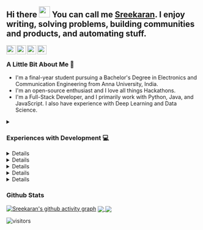 <!--
**sreekaransrinath/sreekaransrinath** is a ✨ _special_ ✨ repository because its `README.md` (this file) appears on your GitHub profile.

Here are some ideas to get you started:

- 🔭 I’m currently working on ...
- 🌱 I’m currently learning ...
- 👯 I’m looking to collaborate on ...
- 🤔 I’m looking for help with ...
- 💬 Ask me about ...
- 📫 How to reach me: ...
- 😄 Pronouns: ...
- ⚡ Fun fact: ...
- 🌱 I’m currently learning ReactJS, and deep-diving into Deep Learning and Data Science
- 👯 I’m looking to collaborate on projects based on what I'm learning right now
- 🥅 2021 Goals: 
  - Grow my Twitter following and post regular, quality content ([@sk4rn][twitter] ;));
  - Contribute more to Open Source projects;
  - Learn Julia and Golang; 
  - Land my first job; 
  - Get into the MLH Fellowship;
  - Build a habit of blogging, on Hashnode;
- 🔭 I’m currently working on an easy-to-use Content Delivery System
- 😄 Pronouns: He / him
- 📫 How to reach me: I'm most active on Twitter, you can reach me there (feel free to connect on LinkedIn or shoot me an email as well!)
- 👯 I’m looking to collaborate on [Hackathons](https://devpost.com/hackathons). If you like my profile, feel free to get in touch with me!
- ### Connect with me:
[<img align="left" alt="Twitter" src="https://img.shields.io/twitter/follow/sk4rn?color=blue&label=%40sk4rn&logo=twitter&style=for-the-badge"/>][twitter]
[<img align="left" alt="Website" src="https://img.shields.io/website?down_color=red&down_message=offline&style=for-the-badge&up_message=online&url=https%3A%2F%2Fsreekaransrinath.github.io"/>][website]
[<img align="left" alt="Discord" src="https://img.shields.io/discord/384024830988648450?color=blue&label=Discord&logo=discord&style=for-the-badge"/>][discord]
[<img align="left" alt="LinkedIn" src="https://img.shields.io/badge/LinkedIn-0077B5?style=for-the-badge&logo=linkedin&logoColor=white"/>][linkedin]
-->

## Hi there <img src="https://github.com/TheDudeThatCode/TheDudeThatCode/blob/master/Assets/Hi.gif" width="29px"> You can call me [Sreekaran][website]. I enjoy writing, solving problems, building communities and products, and automating stuff.
<a href="https://twitter.com/sk4rn/">
  <img align="left" width="24px" src="https://cdn.jsdelivr.net/npm/ionicons@5.5.1/dist/ionicons/svg/logo-twitter.svg" style="color:#007bff !important"/>
</a>
<a href="https://skrn.ml">
  <img align="left" width="24px" src="https://cdn.jsdelivr.net/npm/ionicons@5.5.1/dist/ionicons/svg/planet-outline.svg" style="color:#007bff !important"/>
</a>
<a href="https://linkedin.com/in/sreekaran-srinath">
  <img align="left" width="24px" src="https://cdn.jsdelivr.net/npm/ionicons@5.5.1/dist/ionicons/svg/logo-linkedin.svg" style="color:#007bff !important"/>
</a>
<a href="mailto:sreekaran.srinath@gmail.com">
  <img align="left" width="24px" src="https://cdn.jsdelivr.net/npm/ionicons@5.5.1/dist/ionicons/svg/send-outline.svg" style="color:#007bff !important"/>
</a>
<br>

### A Little Bit About Me 📎
- I'm a final-year student pursuing a Bachelor's Degree in Electronics and Communication Engineering from Anna University, India.
- I'm an open-source enthusiast and I love all things Hackathons.
- I'm a Full-Stack Developer, and I primarily work with Python, Java, and JavaScript. I also have experience with Deep Learning and Data Science.

<details>
  <summary><h3>Experiences with Development 💻</h3></summary>
<br>
<ul> 
  <li> Software Product Engineer and Data Analyst Intern at [SPI Edge](https://linkedin.com/company/spi-edge) - Designed & implemented an end-to-end system to monitor & analyze habit formation using atomic habit principles & deployed the app to over 200 employees, resulting in a 50% increase in employee habit streaks. Developed a dashboard to track, analyze, & present metrics in real-time. 
  <li> Software Engineer Intern at [RoloCRM](https://rolocrm.in) - Designed, developed, tested, and deployed a system to automate lead generation and scheduling of more than 50,000 email campaigns using Python and Sendy. Reduced effort to send out campaigns by 85% & saved nearly 5000 people-hours. 
  <li> Software Engineer Intern at [Serendip](https://serendip.co) - Redesigned and built a website, which serves as the primary point of contact with consumers from scratch, and gained experience in Figma, Canva, and SEO Optimization. Contributed to their app’s codebase in React Native. 
  <li> Head of Web Development at Pranav 2019, a national-level technical symposium.
</ul>
</details>

<details>
  <h3><summary>Experiments with Community and Mentorship 🙌🏼</summary></h3>
<br>
  <ul>
    <li> Mentor & Judge at [Major League Hacking](https://mlh.io) - Mentored students and judged submissions at MLH-hosted events.
    <li> Hackathon Ambassador at [AngelHack](https://angelhack.com).
    <li> Data Science Bootcamp Mentor at [Data Inspired Young Analysts](https://diya-research.org) - Mentored a batch of ~10 students towards learning from scratch Python and the basics of data science in the space of a month-long winter bootcamp, with the goal of building a loan application classifier.
    <li> Co-Lead of Incubation at [SPI Edge](https://linkedin.com/company/spi-edge) - Oversaw, led, and mentored 15 hackathon-winning teams in turning their projects into potential start-ups.
    <li> Mentor/Judge at 30+ [hackathons](https://skrn.ml/#Hackathons), including [MakeHarvard](https://makeharvard.io), [TAMUhack](https://tamuhack.com), [HackDavis](https://hackdavis.io), [SF Hacks](https://sfhacks.io).
    <li> Project Co-ordinator (Hackathons and Events) at Madras HackerSpace - Organized a hackathon themed around fundraising platforms. Conducted workshops and talks centered around helping newbie programmers.
    <li> Mentor at [Harvard CS50's 2021 Seminars](https://cs50.harvard.edu/).
    <li> Event Co-ordinator (Hackathon and Coding Challenge) at Pranav 2019 - Organized, coordinated, designed questions and tests, and pulled off the Code Mantra at Pranav 2019, a national level technical symposium, which saw a total of over 500 participants.
    <li> Mentor at [DevScript Winter of Code](https://devscript.tech) - Mentored students in DevScript Winter of Code to contribute to open-source projects.
  </ul>
</details>

<details>
  <h3><summary>Recent Talks 🗣️🏼</summary></h3>
<br>
  <ul>
<li> [Growing With Open-Source with Matt Rickard](https://twitter.com/sk4rn)
<li> [Building a great Resume as a Student in STEM](https://www.youtube.com/watch?v=d8Q8hnMk_U8)
<li> [Building a Social Profile as a Developer](https://youtu.be/iL9oDsmSE_g)
<li> [Leveraging Communities as a Student Dev](https://youtu.be/ZwP-BWEUTDo)
<li> Apart from these, I go on [Twitter Spaces](https://twitter.com/sk4rn) every week to talk about all things tech, hackathons, open-source, and community.
  </ul>
</details>

<details>
  <h3><summary>Upcoming Talks 🗣️🏼</summary></h3>
<br>
  <ul>
<li> [Hackathons + the Devfolio & Foldbank Story with Shakti Goap](https://twitter.com/sk4rn)
<li> [The Tenreads Story + Working at Gojek Tech with Gokul Nath Sridhar](https://twitter.com/sk4rn)
  </ul>
</details>

<details>
  <h3><summary>Latest Blogs ✍</summary></h3>
<br>
  <ul>
<li> [Hackathons 101](https://blog.skrn.ml/hackathons-101)
  </ul>
</details>

<details>
  <h3><summary>Achievements 🚀🏽</summary></h3>
<br>
  <ul>
<li> #3 Worldwide among 65,000+ Hackers at [Major League Hacking](https://mlh.io)'s [Local Hack Day: Build](https://localhackday.mlh.io).
<li> #1 of 4500+ teams, [Wonsulting Project 2020](https://wonsulting.com/project-2020) (Wonsuting4WorldLiteracy - raised >COL$3.5M for education of disadvantaged children in Colombia).
<li> Winner (out of 100+ teams), [MLH](https://mlh.io)'s [Impractical Hackers](https://organize.mlh.io/participants/events/6397-impractical-hackers) Hackathon.
<li> Winner (out of 100+ teams), [MLH](https://mlh.io)'s [CorgiHacks](https://organize.mlh.io/participants/events/6531-corgihacks) Hackathon.
<li> #1 (out of 120 submissions), E^3 (intra-uni hackathon).
  </ul>
</details>

### Github Stats
[![Sreekaran's github activity graph](https://activity-graph.herokuapp.com/graph?username=sreekaransrinath&theme=xcode)](https://git.io/sreekaran)
<a href="">
  <img align="center" src="https://github-readme-stats.vercel.app/api?username=sreekaransrinath&count_private=true&include_all_commits=true&show_icons=true&title_color=007bff&text_color=e7e7e7&icon_color=007bff&bg_color=171c28" />
</a>
<a href="">
  <img align="center" src="https://github-readme-stats.vercel.app/api/top-langs/?username=sreekaransrinath&layout=compact&title_color=007bff&text_color=e7e7e7&icon_color=007bff&bg_color=171c28" />
</a>

<!-- ![Karan's Github stats](https://github-readme-stats.vercel.app/api?username=sreekaransrinath&count_private=true&include_all_commits=true&show_icons=true&title_color=007bff&text_color=e7e7e7&icon_color=007bff&bg_color=171c28)

![Top Langs](https://github-readme-stats.vercel.app/api/top-langs/?username=sreekaransrinath&layout=compact&title_color=007bff&text_color=e7e7e7&icon_color=007bff&bg_color=171c28) -->

[website]: https://sreekaransrinath.github.io
[twitter]: https://twitter.com/sk4rn
[linkedin]: https://linkedin.com/in/sreekaran-srinath
[medium]: https://medium.com/@sreekaransrinath
[dev.to]: https://dev.to/sreekaransrinath
[discord]: https://discord.gg/UHjrpmAsnY

[<img align="left" alt="visitors" src="https://visitor-badge.glitch.me/badge?page_id=sreekaransrinath.sreekaransrinath"/>][website]

